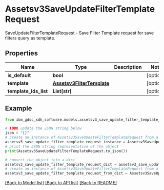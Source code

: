 # Assetsv3SaveUpdateFilterTemplateRequest

SaveUpdateFilterTemplateRequest - Save Filter Template request for save filters query as template.

## Properties

Name | Type | Description | Notes
------------ | ------------- | ------------- | -------------
**is_default** | **bool** |  | [optional] 
**template** | [**Assetsv3FilterTemplate**](Assetsv3FilterTemplate.md) |  | [optional] 
**template_ids_list** | **List[str]** |  | [optional] 

## Example

```python
from ibm_gdsc_sdk_software.models.assetsv3_save_update_filter_template_request import Assetsv3SaveUpdateFilterTemplateRequest

# TODO update the JSON string below
json = "{}"
# create an instance of Assetsv3SaveUpdateFilterTemplateRequest from a JSON string
assetsv3_save_update_filter_template_request_instance = Assetsv3SaveUpdateFilterTemplateRequest.from_json(json)
# print the JSON string representation of the object
print(Assetsv3SaveUpdateFilterTemplateRequest.to_json())

# convert the object into a dict
assetsv3_save_update_filter_template_request_dict = assetsv3_save_update_filter_template_request_instance.to_dict()
# create an instance of Assetsv3SaveUpdateFilterTemplateRequest from a dict
assetsv3_save_update_filter_template_request_from_dict = Assetsv3SaveUpdateFilterTemplateRequest.from_dict(assetsv3_save_update_filter_template_request_dict)
```
[[Back to Model list]](../README.md#documentation-for-models) [[Back to API list]](../README.md#documentation-for-api-endpoints) [[Back to README]](../README.md)


